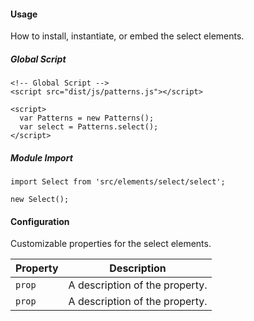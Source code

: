 #### Usage

How to install, instantiate, or embed the select elements.

##### Global Script

    <!-- Global Script -->
    <script src="dist/js/patterns.js"></script>

    <script>
      var Patterns = new Patterns();
      var select = Patterns.select();
    </script>

##### Module Import

    import Select from 'src/elements/select/select';

    new Select();

#### Configuration

Customizable properties for the select elements.

Property | Description
---------|-
`prop`   | A description of the property.
`prop`   | A description of the property.
